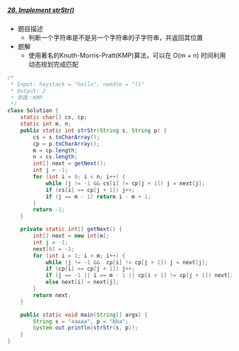 ##### [28. Implement strStr()](https://leetcode-cn.com/problems/implement-strstr)

- 题目描述
  - 判断一个字符串是不是另一个字符串的子字符串，并返回其位置
- 题解
  - 使用著名的Knuth-Morris-Pratt(KMP)算法，可以在 O(m + n) 时间利用动态规划完成匹配

```java
/*
 * Input: haystack = "hello", needle = "ll"
 * Output: 2
 * 思路：KMP
 */
class Solution {
    static char[] cs, cp;
    static int m, n;
    public static int strStr(String s, String p) {
        cs = s.toCharArray();
        cp = p.toCharArray();
        m = cp.length;
        n = cs.length;
        int[] next = getNext();
        int j = -1;
        for (int i = 0; i < n; i++) {
            while (j != -1 && cs[i] != cp[j + 1]) j = next[j];
            if (cs[i] == cp[j + 1]) j++;
            if (j == m - 1) return i - m + 1;
        }
        return -1;
    }

    private static int[] getNext() {
        int[] next = new int[m];
        int j = -1;
        next[0] = -1;
        for (int i = 1; i < m; i++) {
            while (j != -1 &&  cp[i] != cp[j + 1]) j = next[j];
            if (cp[i] == cp[j + 1]) j++;
            if (j == -1 || i == m - 1 || cp[i + 1] != cp[j + 1]) next[i] = j;
            else next[i] = next[j];
        }
        return next;
    }

    public static void main(String[] args) {
        String s = "aaaaa", p = "bba";
        System.out.println(strStr(s, p));
    }
}
```

